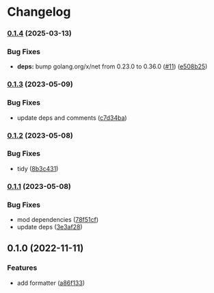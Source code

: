# Changelog

### [0.1.4](https://www.github.com/brokeyourbike/nrlogrus/compare/v0.1.3...v0.1.4) (2025-03-13)


### Bug Fixes

* **deps:** bump golang.org/x/net from 0.23.0 to 0.36.0 ([#11](https://www.github.com/brokeyourbike/nrlogrus/issues/11)) ([e508b25](https://www.github.com/brokeyourbike/nrlogrus/commit/e508b256f17a181dc3d43ece0135837ea3b6f348))

### [0.1.3](https://www.github.com/brokeyourbike/nrlogrus/compare/v0.1.2...v0.1.3) (2023-05-09)


### Bug Fixes

* update deps and comments ([c7d34ba](https://www.github.com/brokeyourbike/nrlogrus/commit/c7d34bad05eb1617f67502ae9d82b63c8730b710))

### [0.1.2](https://www.github.com/brokeyourbike/nrlogrus/compare/v0.1.1...v0.1.2) (2023-05-08)


### Bug Fixes

* tidy ([8b3c431](https://www.github.com/brokeyourbike/nrlogrus/commit/8b3c4316364f6f068b7ef4f566bbf24c8526ad01))

### [0.1.1](https://www.github.com/brokeyourbike/nrlogrus/compare/v0.1.0...v0.1.1) (2023-05-08)


### Bug Fixes

* mod dependencies ([78f51cf](https://www.github.com/brokeyourbike/nrlogrus/commit/78f51cfa3e5b976d17bf7f15798d69a671996912))
* update deps ([3e3af28](https://www.github.com/brokeyourbike/nrlogrus/commit/3e3af28849aad0d425ae6dba07582fb6dd295c5b))

## 0.1.0 (2022-11-11)


### Features

* add formatter ([a86f133](https://www.github.com/brokeyourbike/nrlogrus/commit/a86f13375ba5e7d76a4b3ca53dd10ffbde94cef7))

